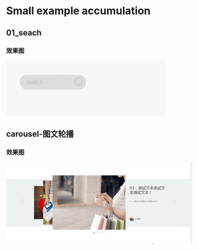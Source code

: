 # Small example accumulation

## 01_seach

### 效果图
![image](https://github.com/Alley23/images-sources/blob/master/images/seach.gif)

## carousel-图文轮播
### 效果图
![image](https://github.com/Alley23/images-sources/blob/master/images/carousel-01.png)
